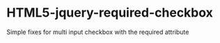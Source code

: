 HTML5-jquery-required-checkbox
==============================

Simple fixes for multi input checkbox with the required attribute

